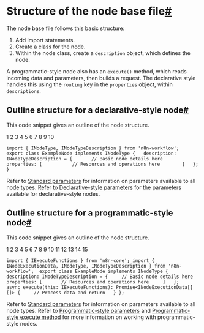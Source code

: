 [](https://github.com/n8n-io/n8n-docs/edit/main/docs/integrations/creating-nodes/build/reference/node-base-files/structure.md "Edit this page")

# Structure of the node base file[#](#structure-of-the-node-base-file "Permanent link")

The node base file follows this basic structure:

1.  Add import statements.
2.  Create a class for the node.
3.  Within the node class, create a `description` object, which defines the node.

A programmatic-style node also has an `execute()` method, which reads incoming data and parameters, then builds a request. The declarative style handles this using the `routing` key in the `properties` object, within `descriptions`.

## Outline structure for a declarative-style node[#](#outline-structure-for-a-declarative-style-node "Permanent link")

This code snippet gives an outline of the node structure.

 1
 2
 3
 4
 5
 6
 7
 8
 9
10

`import { INodeType, INodeTypeDescription } from 'n8n-workflow';  export class ExampleNode implements INodeType { 	description: INodeTypeDescription = { 		// Basic node details here 		properties: [ 			// Resources and operations here 		] 	}; }`

Refer to [Standard parameters](../standard-parameters/) for information on parameters available to all node types. Refer to [Declarative-style parameters](../declarative-style-parameters/) for the parameters available for declarative-style nodes.

## Outline structure for a programmatic-style node[#](#outline-structure-for-a-programmatic-style-node "Permanent link")

This code snippet gives an outline of the node structure.

 1
 2
 3
 4
 5
 6
 7
 8
 9
10
11
12
13
14
15

`import { IExecuteFunctions } from 'n8n-core'; import { INodeExecutionData, INodeType, INodeTypeDescription } from 'n8n-workflow';  export class ExampleNode implements INodeType { 	description: INodeTypeDescription = {     // Basic node details here     properties: [       // Resources and operations here     ]   };    async execute(this: IExecuteFunctions): Promise<INodeExecutionData[][]> {     // Process data and return   } };`

Refer to [Standard parameters](../standard-parameters/) for information on parameters available to all node types. Refer to [Programmatic-style parameters](../programmatic-style-parameters/) and [Programmatic-style execute method](../programmatic-style-execute-method/) for more information on working with programmatic-style nodes.